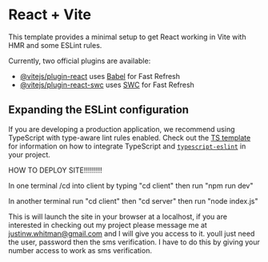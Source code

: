 # React + Vite

This template provides a minimal setup to get React working in Vite with HMR and some ESLint rules.

Currently, two official plugins are available:

- [@vitejs/plugin-react](https://github.com/vitejs/vite-plugin-react/blob/main/packages/plugin-react) uses [Babel](https://babeljs.io/) for Fast Refresh
- [@vitejs/plugin-react-swc](https://github.com/vitejs/vite-plugin-react/blob/main/packages/plugin-react-swc) uses [SWC](https://swc.rs/) for Fast Refresh

## Expanding the ESLint configuration

If you are developing a production application, we recommend using TypeScript with type-aware lint rules enabled. Check out the [TS template](https://github.com/vitejs/vite/tree/main/packages/create-vite/template-react-ts) for information on how to integrate TypeScript and [`typescript-eslint`](https://typescript-eslint.io) in your project.




HOW TO DEPLOY SITE!!!!!!!!!



In one terminal /cd into client by typing "cd client" then run "npm run dev"

In another terminal run "cd client" then "cd server" then run "node index.js"

This is will launch the site in your browser at a localhost, if you are interested in checking out my project please message me at justinw.whitman@gmail.com and I will give you access to it. youll just need the user, password then the sms verification. I have to do this by giving your number access to work as sms verification. 
